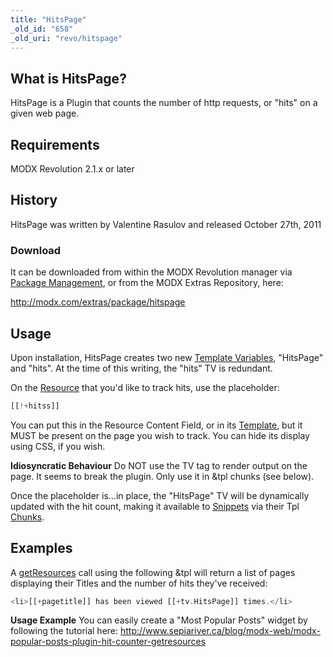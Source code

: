 ```yaml
---
title: "HitsPage"
_old_id: "658"
_old_uri: "revo/hitspage"
---
```


## What is HitsPage?

HitsPage is a Plugin that counts the number of http requests, or "hits" on a given web page.

## Requirements

MODX Revolution 2.1.x or later

## History

HitsPage was written by Valentine Rasulov and released October 27th, 2011

### Download

It can be downloaded from within the MODX Revolution manager via [Package Management](developing-in-modx/advanced-development/package-management "Package Management"), or from the MODX Extras Repository, here:

<http://modx.com/extras/package/hitspage>

## Usage

Upon installation, HitsPage creates two new [Template Variables](making-sites-with-modx/customizing-content/template-variables "Template Variables"), "HitsPage" and "hits". At the time of this writing, the "hits" TV is redundant.

On the [Resource](building-sites/resources "Resource") that you'd like to track hits, use the placeholder:

``` php
[[!+hitss]]
```

You can put this in the Resource Content Field, or in its [Template](making-sites-with-modx/structuring-your-site/templates "Templates"), but it MUST be present on the page you wish to track. You can hide its display using CSS, if you wish.

**Idiosyncratic Behaviour**
Do NOT use the TV tag to render output on the page. It seems to break the plugin. Only use it in &tpl chunks (see below).

Once the placeholder is...in place, the "HitsPage" TV will be dynamically updated with the hit count, making it available to [Snippets](developing-in-modx/basic-development/snippets "Snippets") via their Tpl [Chunks](making-sites-with-modx/structuring-your-site/chunks "Chunks").

## Examples

A [getResources](extras/getresources "getResources") call using the following &tpl will return a list of pages displaying their Titles and the number of hits they've received:

``` php
<li>[[+pagetitle]] has been viewed [[+tv.HitsPage]] times.</li>
```

**Usage Example**
You can easily create a "Most Popular Posts" widget by following the tutorial here: <http://www.sepiariver.ca/blog/modx-web/modx-popular-posts-plugin-hit-counter-getresources>
